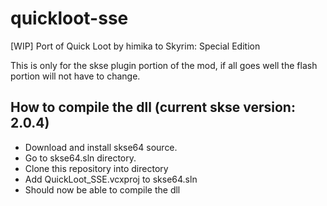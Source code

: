 # quickloot-sse
[WIP] Port of Quick Loot by himika to Skyrim: Special Edition

This is only for the skse plugin portion of the mod, if all goes well the flash portion will not have to change.

## How to compile the dll (current skse version: 2.0.4)
 - Download and install skse64 source.
 - Go to skse64.sln directory.
 - Clone this repository into directory
 - Add QuickLoot_SSE.vcxproj to skse64.sln
 - Should now be able to compile the dll
